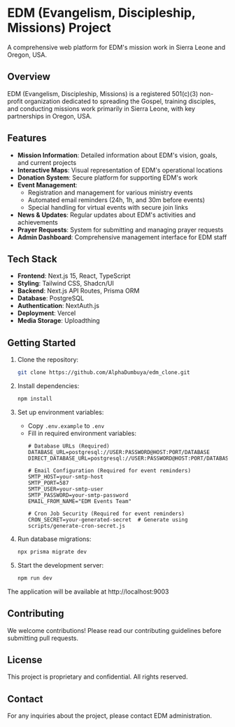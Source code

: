 # EDM (Evangelism, Discipleship, Missions) Project

A comprehensive web platform for EDM's mission work in Sierra Leone and Oregon, USA.

<!-- Last updated: July 24, 2025 -->
<!-- Trigger redeploy: July 24, 2025 9:50:00 PM -->

## Overview

EDM (Evangelism, Discipleship, Missions) is a registered 501(c)(3) non-profit organization dedicated to spreading the Gospel, training disciples, and conducting missions work primarily in Sierra Leone, with key partnerships in Oregon, USA.

## Features

- **Mission Information**: Detailed information about EDM's vision, goals, and current projects
- **Interactive Maps**: Visual representation of EDM's operational locations
- **Donation System**: Secure platform for supporting EDM's work
- **Event Management**: 
  - Registration and management for various ministry events
  - Automated email reminders (24h, 1h, and 30m before events)
  - Special handling for virtual events with secure join links
- **News & Updates**: Regular updates about EDM's activities and achievements
- **Prayer Requests**: System for submitting and managing prayer requests
- **Admin Dashboard**: Comprehensive management interface for EDM staff

## Tech Stack

- **Frontend**: Next.js 15, React, TypeScript
- **Styling**: Tailwind CSS, Shadcn/UI
- **Backend**: Next.js API Routes, Prisma ORM
- **Database**: PostgreSQL
- **Authentication**: NextAuth.js
- **Deployment**: Vercel
- **Media Storage**: Uploadthing

## Getting Started

1. Clone the repository:
   ```bash
   git clone https://github.com/AlphaDumbuya/edm_clone.git
   ```

2. Install dependencies:
   ```bash
   npm install
   ```

3. Set up environment variables:
   - Copy `.env.example` to `.env`
   - Fill in required environment variables:
     ```env
     # Database URLs (Required)
     DATABASE_URL=postgresql://USER:PASSWORD@HOST:PORT/DATABASE
     DIRECT_DATABASE_URL=postgresql://USER:PASSWORD@HOST:PORT/DATABASE

     # Email Configuration (Required for event reminders)
     SMTP_HOST=your-smtp-host
     SMTP_PORT=587
     SMTP_USER=your-smtp-user
     SMTP_PASSWORD=your-smtp-password
     EMAIL_FROM_NAME="EDM Events Team"

     # Cron Job Security (Required for event reminders)
     CRON_SECRET=your-generated-secret  # Generate using scripts/generate-cron-secret.js
     ```

4. Run database migrations:
   ```bash
   npx prisma migrate dev
   ```

5. Start the development server:
   ```bash
   npm run dev
   ```

The application will be available at http://localhost:9003

## Contributing

We welcome contributions! Please read our contributing guidelines before submitting pull requests.

## License

This project is proprietary and confidential. All rights reserved.

## Contact

For any inquiries about the project, please contact EDM administration.
